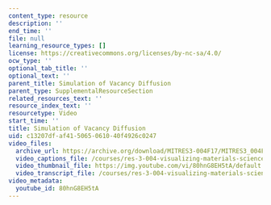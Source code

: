 ```yaml
---
content_type: resource
description: ''
end_time: ''
file: null
learning_resource_types: []
license: https://creativecommons.org/licenses/by-nc-sa/4.0/
ocw_type: ''
optional_tab_title: ''
optional_text: ''
parent_title: Simulation of Vacancy Diffusion
parent_type: SupplementalResourceSection
related_resources_text: ''
resource_index_text: ''
resourcetype: Video
start_time: ''
title: Simulation of Vacancy Diffusion
uid: c13207df-af41-5065-0610-40f4926c0247
video_files:
  archive_url: https://archive.org/download/MITRES3-004F17/MITRES3_004F17_2012_javed_300k.mp4
  video_captions_file: /courses/res-3-004-visualizing-materials-science-fall-2017/867e0c4050f65866a8f77a0e7cc088fc_80hnG8EH5tA.vtt
  video_thumbnail_file: https://img.youtube.com/vi/80hnG8EH5tA/default.jpg
  video_transcript_file: /courses/res-3-004-visualizing-materials-science-fall-2017/b6a8028f58d4048018daa13b3870dea2_80hnG8EH5tA.pdf
video_metadata:
  youtube_id: 80hnG8EH5tA
---
```

